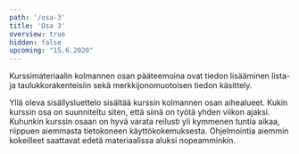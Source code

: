 ```yaml
---
path: '/osa-3'
title: 'Osa 3'
overview: true
hidden: false
upcoming: "15.6.2020"
---
```


Kurssimateriaalin kolmannen osan pääteemoina ovat tiedon lisääminen lista- ja taulukkorakenteisiin sekä merkkijonomuotoisen tiedon käsittely.

<pages-in-this-section></pages-in-this-section>

Yllä oleva sisällysluettelo sisältää kurssin kolmannen osan aihealueet. Kukin kurssin osa on suunniteltu siten, että siinä on työtä yhden viikon ajaksi. Kuhunkin kurssin osaan on hyvä varata reilusti yli kymmenen tuntia aikaa, riippuen aiemmasta tietokoneen käyttökokemuksesta. Ohjelmointia aiemmin kokeilleet saattavat edetä materiaalissa aluksi nopeamminkin.


<exercises-in-this-section></exercises-in-this-section>
